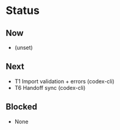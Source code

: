 # Status

## Now
- (unset)

## Next
- T1 Import validation + errors (codex-cli)
- T6 Handoff sync (codex-cli)

## Blocked
- None

